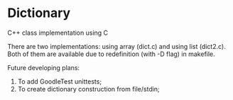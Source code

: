 # Dictionary
C++ class implementation using C


There are two implementations: using array (dict.c) and using list (dict2.c).
Both of them are available due to redefinition (with -D flag) in makefile.

Future developing plans:
1) To add GoodleTest unittests;
2) To create dictionary construction from file/stdin;
